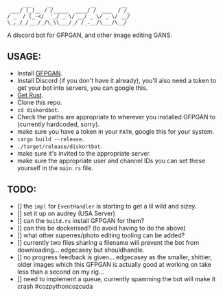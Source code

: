 ```
     ___     __            __        __
 ___/ (_)__ / /_____  ____/ /  ___  / /_
/ _  / (_-</  '_/ _ \/ __/ _ \/ _ \/ __/
\_,_/_/___/_/\_\\___/_/ /_.__/\___/\__/

```

A discord bot for GFPGAN, and other image editing GANS.

## USAGE:

- Install [GFPGAN](https://lmgtfy.app/?q=gfpgan).
- Install Discord (if you don't have it already), you'll also need a token to get your bot into servers, you can google this.
- [Get Rust](www.rust-lang.org).
- Clone _this_ repo.
- `cd diskordbot`.
- Check the paths are appropriate to wherever you installed GFPGAN to (currently hardcoded, sorry).
- make sure you have a token in your `PATH`, google this for your system.
- `cargo build --release`.
- `./target/release/diskortbot`.
- make sure it's invited to the appropriate server.
- make sure the appropriate user and channel IDs you can set these yourself in the `main.rs` file.

## TODO:

- [] the `impl` for `EventHandler` is starting to get a lil wild and sizey.
- [] set it up on audrey (USA Server)
- [] can the `build.rs` install GFPGAN for them?
- [] can this be dockerised? (to avoid having to do the above)
- [] what other superres/photo editing tooling can be added?
- [] currently two files sharing a filename will prevent the bot from downloading... edgecasey but shouldhandle.
- [] no progress feedback is given... edgecasey as the smaller, shittier, older images which this GFPGAN is actually good at working on take less than a second on my rig...
- [] need to implement a queue, currently spamming the bot will make it crash #cozpythoncozcuda
